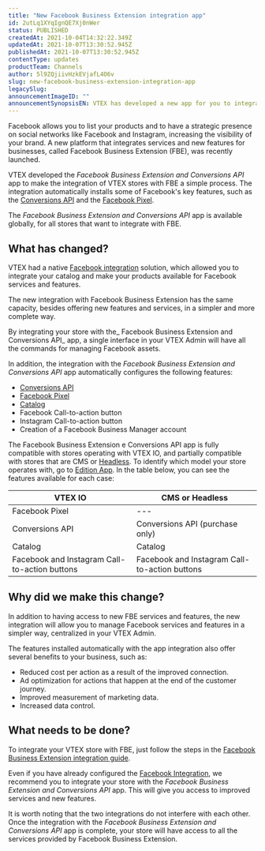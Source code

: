 ```yaml
---
title: "New Facebook Business Extension integration app"
id: 2utLq1XYqIgnQE7Xj0nWer
status: PUBLISHED
createdAt: 2021-10-04T14:32:22.349Z
updatedAt: 2021-10-07T13:30:52.945Z
publishedAt: 2021-10-07T13:30:52.945Z
contentType: updates
productTeam: Channels
author: 5l9ZQjiivHzkEVjafL4O6v
slug: new-facebook-business-extension-integration-app
legacySlug: 
announcementImageID: ""
announcementSynopsisEN: VTEX has developed a new app for you to integrate your store with Facebook Business Extension (FBE).
---
```


Facebook allows you to list your products and to have a strategic presence on social networks like Facebook and Instagram, increasing the visibility of your brand. A new platform that integrates services and new features for businesses, called Facebook Business Extension (FBE), was recently launched.

VTEX developed the _Facebook Business Extension and Conversions API_ app to make the integration of VTEX stores with FBE a simple process. The integration automatically installs some of Facebook's key features, such as the [Conversions API](https://help.vtex.com/en/tracks/integracao-com-o-facebook-business-extension--2hS3ANSZ7vlHCcba4h7k8D#conversions-api) and the [Facebook Pixel](https://help.vtex.com/en/tracks/integracao-com-o-facebook-business-extension--2hS3ANSZ7vlHCcba4h7k8D#facebook-pixel).

The _Facebook Business Extension and Conversions API_ app is available globally, for all stores that want to integrate with FBE.

## What has changed?

VTEX had a native [Facebook integration](https://help.vtex.com/en/tracks/integracao-com-o-facebook--7h8KvIC4DbRRc8VlyJ8PFc) solution, which allowed you to integrate your catalog and make your products available for Facebook services and features.

The new integration with Facebook Business Extension has the same capacity, besides offering new features and services, in a simpler and more complete way.

By integrating your store with the_ Facebook Business Extension and Conversions API_ app, a single interface in your VTEX Admin will have all the commands for managing Facebook assets.

In addition, the integration with the _Facebook Business Extension and Conversions API_ app automatically configures the following features:

- [Conversions API](https://help.vtex.com/en/tracks/integracao-com-o-facebook-business-extension--2hS3ANSZ7vlHCcba4h7k8D#conversions-api)
- [Facebook Pixel](https://help.vtex.com/en/tracks/integracao-com-o-facebook-business-extension--2hS3ANSZ7vlHCcba4h7k8D#facebook-pixel)
- [Catalog](https://developers.facebook.com/docs/marketing-api/catalog)
- Facebook Call-to-action button
- Instagram Call-to-action button
- Creation of a Facebook Business Manager account

The Facebook Business Extension e Conversions API app is fully compatible with stores operating with VTEX IO, and partially compatible with stores that are CMS or [Headless](https://vtex.com/en/blog/strategy/headless-commerce-what-it-is-and-why-its-growing-so-fast/). To identify which model your store operates with, go to [Edition App](https://developers.vtex.com/vtex-developer-docs/docs/vtex-io-documentation-edition-app). In the table below, you can see the features available for each case:

| **VTEX IO** | **CMS or Headless** |
| ---------- | ---------- |
| Facebook Pixel | --- |
| Conversions API | Conversions API (purchase only) |
| Catalog | Catalog |
| Facebook and Instagram Call-to-action buttons | Facebook and Instagram Call-to-action buttons |

## Why did we make this change?

In addition to having access to new FBE services and features, the new integration will allow you to manage Facebook services and features in a simpler way, centralized in your VTEX Admin.

The features installed automatically with the app integration also offer several benefits to your business, such as:

- Reduced cost per action as a result of the improved connection.
- Ad optimization for actions that happen at the end of the customer journey.
- Improved measurement of marketing data.
- Increased data control.

## What needs to be done?

To integrate your VTEX store with FBE, just follow the steps in the [Facebook Business Extension integration guide](https://help.vtex.com/en/tracks/integracao-com-o-facebook-business-extension--2hS3ANSZ7vlHCcba4h7k8D).

<div class="alert alert-warning">
Even if you have already configured the <a href= "https://help.vtex.com/en/tracks/integracao-com-o-facebook--7h8KvIC4DbRRc8VlyJ8PFc">Facebook Integration</a>, we recommend you to integrate your store with the <i>Facebook Business Extension and Conversions API</i> app. This will give you access to improved services and new features.
</div>

It is worth noting that the two integrations do not interfere with each other. Once the integration with the _Facebook Business Extension and Conversions API_ app is complete, your store will have access to all the services provided by Facebook Business Extension.
